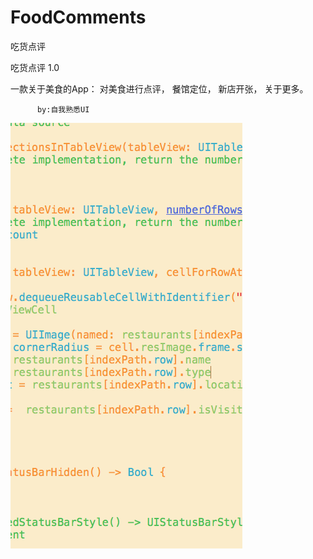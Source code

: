 # FoodComments
吃货点评

吃货点评 1.0

一款关于美食的App： 
          对美食进行点评， 
          餐馆定位， 
          新店开张， 
          关于更多。

          by:自我熟悉UI

 ![image](https://github.com/Andrew554/FoodComments/blob/master/%E5%90%83%E8%B4%A7%E7%82%B9%E8%AF%841.0.gif)
